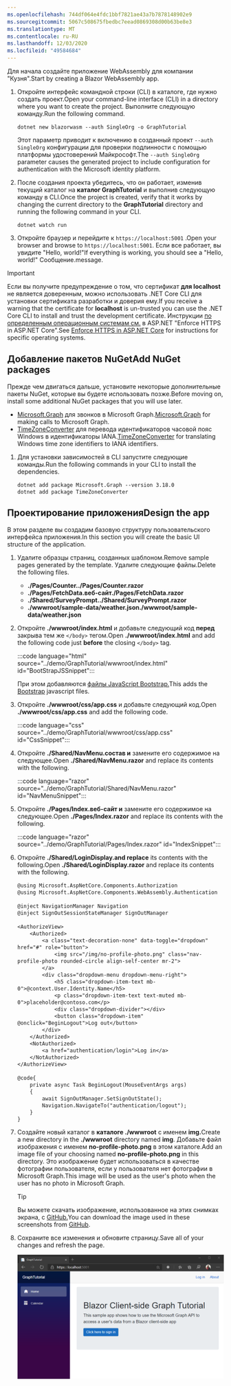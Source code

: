 ```yaml
---
ms.openlocfilehash: 744df064e4fdc1bbf7821ae43a7b7878148902e9
ms.sourcegitcommit: 5067c508675fbedbc7eead0869308d00b63be8e3
ms.translationtype: MT
ms.contentlocale: ru-RU
ms.lasthandoff: 12/03/2020
ms.locfileid: "49584684"
---
```

<!-- markdownlint-disable MD002 MD041 -->

<span data-ttu-id="1b347-101">Для начала создайте приложение WebAssembly для компании "Кузня".</span><span class="sxs-lookup"><span data-stu-id="1b347-101">Start by creating a Blazor WebAssembly app.</span></span>

1. <span data-ttu-id="1b347-102">Откройте интерфейс командной строки (CLI) в каталоге, где нужно создать проект.</span><span class="sxs-lookup"><span data-stu-id="1b347-102">Open your command-line interface (CLI) in a directory where you want to create the project.</span></span> <span data-ttu-id="1b347-103">Выполните следующую команду.</span><span class="sxs-lookup"><span data-stu-id="1b347-103">Run the following command.</span></span>

    ```Shell
    dotnet new blazorwasm --auth SingleOrg -o GraphTutorial
    ```

    <span data-ttu-id="1b347-104">Этот параметр приводит к включению в созданный проект `--auth SingleOrg` конфигурации для проверки подлинности с помощью платформы удостоверений Майкрософт.</span><span class="sxs-lookup"><span data-stu-id="1b347-104">The `--auth SingleOrg` parameter causes the generated project to include configuration for authentication with the Microsoft identity platform.</span></span>

1. <span data-ttu-id="1b347-105">После создания проекта убедитесь, что он работает, изменив текущий каталог на **каталог GraphTutorial** и выполнив следующую команду в CLI.</span><span class="sxs-lookup"><span data-stu-id="1b347-105">Once the project is created, verify that it works by changing the current directory to the **GraphTutorial** directory and running the following command in your CLI.</span></span>

    ```Shell
    dotnet watch run
    ```

1. <span data-ttu-id="1b347-106">Откройте браузер и перейдите к `https://localhost:5001` .</span><span class="sxs-lookup"><span data-stu-id="1b347-106">Open your browser and browse to `https://localhost:5001`.</span></span> <span data-ttu-id="1b347-107">Если все работает, вы увидите "Hello, world!"</span><span class="sxs-lookup"><span data-stu-id="1b347-107">If everything is working, you should see a "Hello, world!"</span></span> <span data-ttu-id="1b347-108">Сообщение.</span><span class="sxs-lookup"><span data-stu-id="1b347-108">message.</span></span>

> [!IMPORTANT]
> <span data-ttu-id="1b347-109">Если вы получите предупреждение о том, что сертификат **для localhost** не является доверенным, можно использовать .NET Core CLI для установки сертификата разработки и доверия ему.</span><span class="sxs-lookup"><span data-stu-id="1b347-109">If you receive a warning that the certificate for **localhost** is un-trusted you can use the .NET Core CLI to install and trust the development certificate.</span></span> <span data-ttu-id="1b347-110">Инструкции [по определенным операционным системам см.](/aspnet/core/security/enforcing-ssl?view=aspnetcore-3.1) в ASP.NET "Enforce HTTPS in ASP.NET Core".</span><span class="sxs-lookup"><span data-stu-id="1b347-110">See [Enforce HTTPS in ASP.NET Core](/aspnet/core/security/enforcing-ssl?view=aspnetcore-3.1) for instructions for specific operating systems.</span></span>

## <a name="add-nuget-packages"></a><span data-ttu-id="1b347-111">Добавление пакетов NuGet</span><span class="sxs-lookup"><span data-stu-id="1b347-111">Add NuGet packages</span></span>

<span data-ttu-id="1b347-112">Прежде чем двигаться дальше, установите некоторые дополнительные пакеты NuGet, которые вы будете использовать позже.</span><span class="sxs-lookup"><span data-stu-id="1b347-112">Before moving on, install some additional NuGet packages that you will use later.</span></span>

- <span data-ttu-id="1b347-113">[Microsoft.Graph](https://www.nuget.org/packages/Microsoft.Graph/) для звонков в Microsoft Graph.</span><span class="sxs-lookup"><span data-stu-id="1b347-113">[Microsoft.Graph](https://www.nuget.org/packages/Microsoft.Graph/) for making calls to Microsoft Graph.</span></span>
- <span data-ttu-id="1b347-114">[TimeZoneConverter](https://github.com/mj1856/TimeZoneConverter) для перевода идентификаторов часовой пояс Windows в идентификаторы IANA.</span><span class="sxs-lookup"><span data-stu-id="1b347-114">[TimeZoneConverter](https://github.com/mj1856/TimeZoneConverter) for translating Windows time zone identifiers to IANA identifiers.</span></span>

1. <span data-ttu-id="1b347-115">Для установки зависимостей в CLI запустите следующие команды.</span><span class="sxs-lookup"><span data-stu-id="1b347-115">Run the following commands in your CLI to install the dependencies.</span></span>

    ```Shell
    dotnet add package Microsoft.Graph --version 3.18.0
    dotnet add package TimeZoneConverter
    ```

## <a name="design-the-app"></a><span data-ttu-id="1b347-116">Проектирование приложения</span><span class="sxs-lookup"><span data-stu-id="1b347-116">Design the app</span></span>

<span data-ttu-id="1b347-117">В этом разделе вы создадим базовую структуру пользовательского интерфейса приложения.</span><span class="sxs-lookup"><span data-stu-id="1b347-117">In this section you will create the basic UI structure of the application.</span></span>

1. <span data-ttu-id="1b347-118">Удалите образцы страниц, созданных шаблоном.</span><span class="sxs-lookup"><span data-stu-id="1b347-118">Remove sample pages generated by the template.</span></span> <span data-ttu-id="1b347-119">Удалите следующие файлы.</span><span class="sxs-lookup"><span data-stu-id="1b347-119">Delete the following files.</span></span>

    - <span data-ttu-id="1b347-120">**./Pages/Counter.**</span><span class="sxs-lookup"><span data-stu-id="1b347-120">**./Pages/Counter.razor**</span></span>
    - <span data-ttu-id="1b347-121">**./Pages/FetchData.веб-сайт**</span><span class="sxs-lookup"><span data-stu-id="1b347-121">**./Pages/FetchData.razor**</span></span>
    - <span data-ttu-id="1b347-122">**./Shared/SurveyPrompt.**</span><span class="sxs-lookup"><span data-stu-id="1b347-122">**./Shared/SurveyPrompt.razor**</span></span>
    - <span data-ttu-id="1b347-123">**./wwwroot/sample-data/weather.json**</span><span class="sxs-lookup"><span data-stu-id="1b347-123">**./wwwroot/sample-data/weather.json**</span></span>

1. <span data-ttu-id="1b347-124">Откройте **./wwwroot/index.html** и добавьте следующий код **перед** закрыва тем же `</body>` тегом.</span><span class="sxs-lookup"><span data-stu-id="1b347-124">Open **./wwwroot/index.html** and add the following code just **before** the closing `</body>` tag.</span></span>

    :::code language="html" source="../demo/GraphTutorial/wwwroot/index.html" id="BootStrapJSSnippet":::

    <span data-ttu-id="1b347-125">При этом добавляются [файлы JavaScript Bootstrap.](https://getbootstrap.com/docs/4.5/getting-started/introduction/)</span><span class="sxs-lookup"><span data-stu-id="1b347-125">This adds the [Bootstrap](https://getbootstrap.com/docs/4.5/getting-started/introduction/) javascript files.</span></span>

1. <span data-ttu-id="1b347-126">Откройте **./wwwroot/css/app.css** и добавьте следующий код.</span><span class="sxs-lookup"><span data-stu-id="1b347-126">Open **./wwwroot/css/app.css** and add the following code.</span></span>

    :::code language="css" source="../demo/GraphTutorial/wwwroot/css/app.css" id="CssSnippet":::

1. <span data-ttu-id="1b347-127">Откройте **./Shared/NavMenu.состав и** замените его содержимое на следующее.</span><span class="sxs-lookup"><span data-stu-id="1b347-127">Open **./Shared/NavMenu.razor** and replace its contents with the following.</span></span>

    :::code language="razor" source="../demo/GraphTutorial/Shared/NavMenu.razor" id="NavMenuSnippet":::

1. <span data-ttu-id="1b347-128">Откройте **./Pages/Index.веб-сайт и** замените его содержимое на следующее.</span><span class="sxs-lookup"><span data-stu-id="1b347-128">Open **./Pages/Index.razor** and replace its contents with the following.</span></span>

    :::code language="razor" source="../demo/GraphTutorial/Pages/Index.razor" id="IndexSnippet":::

1. <span data-ttu-id="1b347-129">Откройте **./Shared/LoginDisplay.and replace** its contents with the following.</span><span class="sxs-lookup"><span data-stu-id="1b347-129">Open **./Shared/LoginDisplay.razor** and replace its contents with the following.</span></span>

    ```razor
    @using Microsoft.AspNetCore.Components.Authorization
    @using Microsoft.AspNetCore.Components.WebAssembly.Authentication

    @inject NavigationManager Navigation
    @inject SignOutSessionStateManager SignOutManager

    <AuthorizeView>
        <Authorized>
            <a class="text-decoration-none" data-toggle="dropdown" href="#" role="button">
                <img src="/img/no-profile-photo.png" class="nav-profile-photo rounded-circle align-self-center mr-2">
            </a>
            <div class="dropdown-menu dropdown-menu-right">
                <h5 class="dropdown-item-text mb-0">@context.User.Identity.Name</h5>
                <p class="dropdown-item-text text-muted mb-0">placeholder@contoso.com</p>
                <div class="dropdown-divider"></div>
                <button class="dropdown-item" @onclick="BeginLogout">Log out</button>
            </div>
        </Authorized>
        <NotAuthorized>
            <a href="authentication/login">Log in</a>
        </NotAuthorized>
    </AuthorizeView>

    @code{
        private async Task BeginLogout(MouseEventArgs args)
        {
            await SignOutManager.SetSignOutState();
            Navigation.NavigateTo("authentication/logout");
        }
    }
    ```

1. <span data-ttu-id="1b347-130">Создайте новый каталог в **каталоге ./wwwroot** с именем **img.**</span><span class="sxs-lookup"><span data-stu-id="1b347-130">Create a new directory in the **./wwwroot** directory named **img**.</span></span> <span data-ttu-id="1b347-131">Добавьте файл изображения с именем **no-profile-photo.png** в этом каталоге.</span><span class="sxs-lookup"><span data-stu-id="1b347-131">Add an image file of your choosing named **no-profile-photo.png** in this directory.</span></span> <span data-ttu-id="1b347-132">Это изображение будет использоваться в качестве фотографии пользователя, если у пользователя нет фотографии в Microsoft Graph.</span><span class="sxs-lookup"><span data-stu-id="1b347-132">This image will be used as the user's photo when the user has no photo in Microsoft Graph.</span></span>

    > [!TIP]
    > <span data-ttu-id="1b347-133">Вы можете скачать изображение, использованное на этих снимках экрана, с [GitHub.](https://github.com/microsoftgraph/msgraph-training-blazor-clientside/blob/master/demo/GraphTutorial/wwwroot/img/no-profile-photo.png)</span><span class="sxs-lookup"><span data-stu-id="1b347-133">You can download the image used in these screenshots from [GitHub](https://github.com/microsoftgraph/msgraph-training-blazor-clientside/blob/master/demo/GraphTutorial/wwwroot/img/no-profile-photo.png).</span></span>

1. <span data-ttu-id="1b347-134">Сохраните все изменения и обновите страницу.</span><span class="sxs-lookup"><span data-stu-id="1b347-134">Save all of your changes and refresh the page.</span></span>

    ![Снимок экрана с измененной домашней страницей](./images/create-app-01.png)
